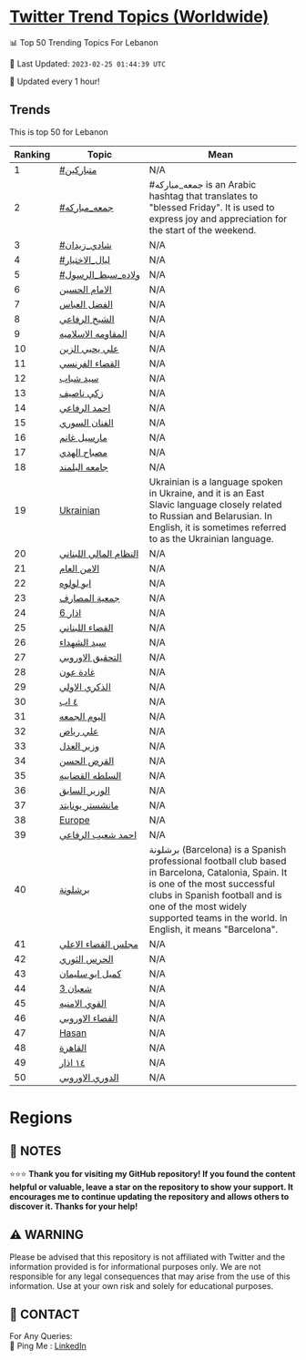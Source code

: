 [Twitter Trend Topics (Worldwide)](https://github.com/ErcinDedeoglu/Twitter-Trend-Topics)
==========


📊 Top 50 Trending Topics For Lebanon

📆 Last Updated: `2023-02-25 01:44:39 UTC`

🔧 Updated every 1 hour!


## Trends

This is top 50 for Lebanon

| Ranking | Topic | Mean |
| ------- | ------------ | ------------ |
| 1 | [#متباركين](http://twitter.com/search?q=%23%d9%85%d8%aa%d8%a8%d8%a7%d8%b1%d9%83%d9%8a%d9%86) | N/A |
| 2 | [#جمعه_مباركه](http://twitter.com/search?q=%23%d8%ac%d9%85%d8%b9%d9%87_%d9%85%d8%a8%d8%a7%d8%b1%d9%83%d9%87) | #جمعه_مباركه is an Arabic hashtag that translates to "blessed Friday". It is used to express joy and appreciation for the start of the weekend. |
| 3 | [#شادي_زيدان](http://twitter.com/search?q=%23%d8%b4%d8%a7%d8%af%d9%8a_%d8%b2%d9%8a%d8%af%d8%a7%d9%86) | N/A |
| 4 | [#ليال_الاختيار](http://twitter.com/search?q=%23%d9%84%d9%8a%d8%a7%d9%84_%d8%a7%d9%84%d8%a7%d8%ae%d8%aa%d9%8a%d8%a7%d8%b1) | N/A |
| 5 | [#ولاده_سبط_الرسول](http://twitter.com/search?q=%23%d9%88%d9%84%d8%a7%d8%af%d9%87_%d8%b3%d8%a8%d8%b7_%d8%a7%d9%84%d8%b1%d8%b3%d9%88%d9%84) | N/A |
| 6 | [الامام الحسين](http://twitter.com/search?q=%d8%a7%d9%84%d8%a7%d9%85%d8%a7%d9%85+%d8%a7%d9%84%d8%ad%d8%b3%d9%8a%d9%86) | N/A |
| 7 | [الفضل العباس](http://twitter.com/search?q=%d8%a7%d9%84%d9%81%d8%b6%d9%84+%d8%a7%d9%84%d8%b9%d8%a8%d8%a7%d8%b3) | N/A |
| 8 | [الشيخ الرفاعي](http://twitter.com/search?q=%d8%a7%d9%84%d8%b4%d9%8a%d8%ae+%d8%a7%d9%84%d8%b1%d9%81%d8%a7%d8%b9%d9%8a) | N/A |
| 9 | [المقاومه الاسلاميه](http://twitter.com/search?q=%d8%a7%d9%84%d9%85%d9%82%d8%a7%d9%88%d9%85%d9%87+%d8%a7%d9%84%d8%a7%d8%b3%d9%84%d8%a7%d9%85%d9%8a%d9%87) | N/A |
| 10 | [علي يحيي الزين](http://twitter.com/search?q=%d8%b9%d9%84%d9%8a+%d9%8a%d8%ad%d9%8a%d9%8a+%d8%a7%d9%84%d8%b2%d9%8a%d9%86) | N/A |
| 11 | [القضاء الفرنسي](http://twitter.com/search?q=%d8%a7%d9%84%d9%82%d8%b6%d8%a7%d8%a1+%d8%a7%d9%84%d9%81%d8%b1%d9%86%d8%b3%d9%8a) | N/A |
| 12 | [سيد شباب](http://twitter.com/search?q=%d8%b3%d9%8a%d8%af+%d8%b4%d8%a8%d8%a7%d8%a8) | N/A |
| 13 | [زكي ناصيف](http://twitter.com/search?q=%d8%b2%d9%83%d9%8a+%d9%86%d8%a7%d8%b5%d9%8a%d9%81) | N/A |
| 14 | [احمد الرفاعي](http://twitter.com/search?q=%d8%a7%d8%ad%d9%85%d8%af+%d8%a7%d9%84%d8%b1%d9%81%d8%a7%d8%b9%d9%8a) | N/A |
| 15 | [الفنان السوري](http://twitter.com/search?q=%d8%a7%d9%84%d9%81%d9%86%d8%a7%d9%86+%d8%a7%d9%84%d8%b3%d9%88%d8%b1%d9%8a) | N/A |
| 16 | [مارسيل غانم](http://twitter.com/search?q=%d9%85%d8%a7%d8%b1%d8%b3%d9%8a%d9%84+%d8%ba%d8%a7%d9%86%d9%85) | N/A |
| 17 | [مصباح الهدي](http://twitter.com/search?q=%d9%85%d8%b5%d8%a8%d8%a7%d8%ad+%d8%a7%d9%84%d9%87%d8%af%d9%8a) | N/A |
| 18 | [جامعه البلمند](http://twitter.com/search?q=%d8%ac%d8%a7%d9%85%d8%b9%d9%87+%d8%a7%d9%84%d8%a8%d9%84%d9%85%d9%86%d8%af) | N/A |
| 19 | [Ukrainian](http://twitter.com/search?q=Ukrainian) | Ukrainian is a language spoken in Ukraine, and it is an East Slavic language closely related to Russian and Belarusian. In English, it is sometimes referred to as the Ukrainian language. |
| 20 | [النظام المالي اللبناني](http://twitter.com/search?q=%d8%a7%d9%84%d9%86%d8%b8%d8%a7%d9%85+%d8%a7%d9%84%d9%85%d8%a7%d9%84%d9%8a+%d8%a7%d9%84%d9%84%d8%a8%d9%86%d8%a7%d9%86%d9%8a) | N/A |
| 21 | [الامن العام](http://twitter.com/search?q=%d8%a7%d9%84%d8%a7%d9%85%d9%86+%d8%a7%d9%84%d8%b9%d8%a7%d9%85) | N/A |
| 22 | [ابو لولوه](http://twitter.com/search?q=%d8%a7%d8%a8%d9%88+%d9%84%d9%88%d9%84%d9%88%d9%87) | N/A |
| 23 | [جمعية المصارف](http://twitter.com/search?q=%d8%ac%d9%85%d8%b9%d9%8a%d8%a9+%d8%a7%d9%84%d9%85%d8%b5%d8%a7%d8%b1%d9%81) | N/A |
| 24 | [6 اذار](http://twitter.com/search?q=6+%d8%a7%d8%b0%d8%a7%d8%b1) | N/A |
| 25 | [القضاء اللبناني](http://twitter.com/search?q=%d8%a7%d9%84%d9%82%d8%b6%d8%a7%d8%a1+%d8%a7%d9%84%d9%84%d8%a8%d9%86%d8%a7%d9%86%d9%8a) | N/A |
| 26 | [سيد الشهداء](http://twitter.com/search?q=%d8%b3%d9%8a%d8%af+%d8%a7%d9%84%d8%b4%d9%87%d8%af%d8%a7%d8%a1) | N/A |
| 27 | [التحقيق الاوروبي](http://twitter.com/search?q=%d8%a7%d9%84%d8%aa%d8%ad%d9%82%d9%8a%d9%82+%d8%a7%d9%84%d8%a7%d9%88%d8%b1%d9%88%d8%a8%d9%8a) | N/A |
| 28 | [غادة عون](http://twitter.com/search?q=%d8%ba%d8%a7%d8%af%d8%a9+%d8%b9%d9%88%d9%86) | N/A |
| 29 | [الذكري الاولي](http://twitter.com/search?q=%d8%a7%d9%84%d8%b0%d9%83%d8%b1%d9%8a+%d8%a7%d9%84%d8%a7%d9%88%d9%84%d9%8a) | N/A |
| 30 | [٤ اب](http://twitter.com/search?q=%d9%a4+%d8%a7%d8%a8) | N/A |
| 31 | [اليوم الجمعه](http://twitter.com/search?q=%d8%a7%d9%84%d9%8a%d9%88%d9%85+%d8%a7%d9%84%d8%ac%d9%85%d8%b9%d9%87) | N/A |
| 32 | [علي رياض](http://twitter.com/search?q=%d8%b9%d9%84%d9%8a+%d8%b1%d9%8a%d8%a7%d8%b6) | N/A |
| 33 | [وزير العدل](http://twitter.com/search?q=%d9%88%d8%b2%d9%8a%d8%b1+%d8%a7%d9%84%d8%b9%d8%af%d9%84) | N/A |
| 34 | [القرض الحسن](http://twitter.com/search?q=%d8%a7%d9%84%d9%82%d8%b1%d8%b6+%d8%a7%d9%84%d8%ad%d8%b3%d9%86) | N/A |
| 35 | [السلطه القضاييه](http://twitter.com/search?q=%d8%a7%d9%84%d8%b3%d9%84%d8%b7%d9%87+%d8%a7%d9%84%d9%82%d8%b6%d8%a7%d9%8a%d9%8a%d9%87) | N/A |
| 36 | [الوزير السابق](http://twitter.com/search?q=%d8%a7%d9%84%d9%88%d8%b2%d9%8a%d8%b1+%d8%a7%d9%84%d8%b3%d8%a7%d8%a8%d9%82) | N/A |
| 37 | [مانشستر يونايتد](http://twitter.com/search?q=%d9%85%d8%a7%d9%86%d8%b4%d8%b3%d8%aa%d8%b1+%d9%8a%d9%88%d9%86%d8%a7%d9%8a%d8%aa%d8%af) | N/A |
| 38 | [Europe](http://twitter.com/search?q=Europe) | N/A |
| 39 | [احمد شعيب الرفاعي](http://twitter.com/search?q=%d8%a7%d8%ad%d9%85%d8%af+%d8%b4%d8%b9%d9%8a%d8%a8+%d8%a7%d9%84%d8%b1%d9%81%d8%a7%d8%b9%d9%8a) | N/A |
| 40 | [برشلونة](http://twitter.com/search?q=%d8%a8%d8%b1%d8%b4%d9%84%d9%88%d9%86%d8%a9) | برشلونة (Barcelona) is a Spanish professional football club based in Barcelona, Catalonia, Spain. It is one of the most successful clubs in Spanish football and is one of the most widely supported teams in the world. In English, it means "Barcelona". |
| 41 | [مجلس القضاء الاعلي](http://twitter.com/search?q=%d9%85%d8%ac%d9%84%d8%b3+%d8%a7%d9%84%d9%82%d8%b6%d8%a7%d8%a1+%d8%a7%d9%84%d8%a7%d8%b9%d9%84%d9%8a) | N/A |
| 42 | [الحرس الثوري](http://twitter.com/search?q=%d8%a7%d9%84%d8%ad%d8%b1%d8%b3+%d8%a7%d9%84%d8%ab%d9%88%d8%b1%d9%8a) | N/A |
| 43 | [كميل ابو سليمان](http://twitter.com/search?q=%d9%83%d9%85%d9%8a%d9%84+%d8%a7%d8%a8%d9%88+%d8%b3%d9%84%d9%8a%d9%85%d8%a7%d9%86) | N/A |
| 44 | [3 شعبان](http://twitter.com/search?q=3+%d8%b4%d8%b9%d8%a8%d8%a7%d9%86) | N/A |
| 45 | [القوي الامنيه](http://twitter.com/search?q=%d8%a7%d9%84%d9%82%d9%88%d9%8a+%d8%a7%d9%84%d8%a7%d9%85%d9%86%d9%8a%d9%87) | N/A |
| 46 | [القضاء الاوروبي](http://twitter.com/search?q=%d8%a7%d9%84%d9%82%d8%b6%d8%a7%d8%a1+%d8%a7%d9%84%d8%a7%d9%88%d8%b1%d9%88%d8%a8%d9%8a) | N/A |
| 47 | [Hasan](http://twitter.com/search?q=Hasan) | N/A |
| 48 | [القاهرة](http://twitter.com/search?q=%d8%a7%d9%84%d9%82%d8%a7%d9%87%d8%b1%d8%a9) | N/A |
| 49 | [١٤ اذار](http://twitter.com/search?q=%d9%a1%d9%a4+%d8%a7%d8%b0%d8%a7%d8%b1) | N/A |
| 50 | [الدوري الاوروبي](http://twitter.com/search?q=%d8%a7%d9%84%d8%af%d9%88%d8%b1%d9%8a+%d8%a7%d9%84%d8%a7%d9%88%d8%b1%d9%88%d8%a8%d9%8a) | N/A |



# Regions




## 📝 NOTES

⭐⭐⭐ **Thank you for visiting my GitHub repository! If you found the content helpful or valuable, leave a star on the repository to show your support. It encourages me to continue updating the repository and allows others to discover it. Thanks for your help!**


## ⚠️ WARNING

Please be advised that this repository is not affiliated with Twitter and the information provided is for informational purposes only. We are not responsible for any legal consequences that may arise from the use of this information. Use at your own risk and solely for educational purposes.


## 📨 CONTACT

 For Any Queries:  
            🏓 Ping Me : [LinkedIn](https://www.linkedin.com/in/ercindedeoglu/)
